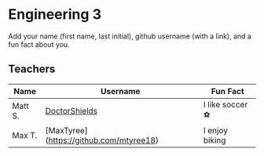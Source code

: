 # Engineering 3

Add your name (first name, last initial), github username (with a link), and a fun fact about you.

## Teachers
Name | Username | Fun Fact
--- | --- | ---
Matt S. | [DoctorShields](https://github.com/DoctorShields) | I like soccer :soccer:
Max T. | [MaxTyree] (https://github.com/mtyree18) | I enjoy biking
